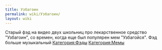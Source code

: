 ```yaml
---
title: Узбагоин
permalink: wiki/Узбагоин/
layout: wiki
---
```


Старый фэд на видео двух школьниц про лекарственное средство "Узбагоин",
со времен, когда еще был популярен мем "Узбагойся". Фэд больше
музыкальный [Категория:Фэды](Категория:Фэды "wikilink")
[Категория:Мемы](Категория:Мемы "wikilink")
